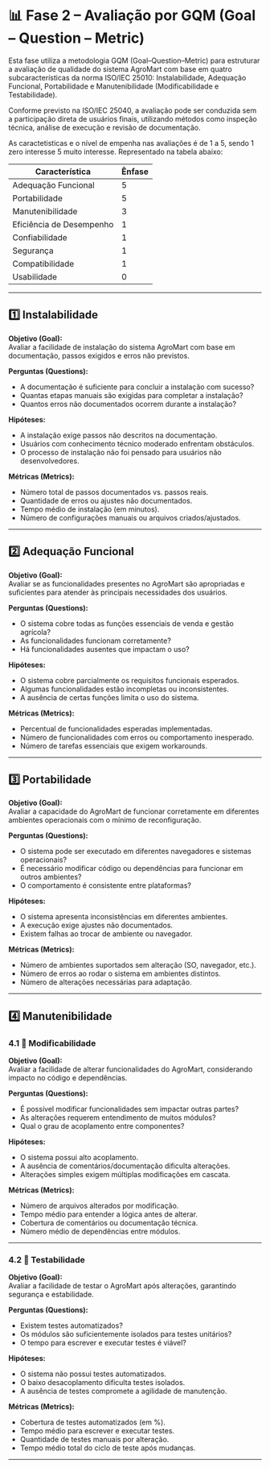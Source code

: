 # 📊 Fase 2 – Avaliação por GQM (Goal – Question – Metric)

Esta fase utiliza a metodologia GQM (Goal–Question–Metric) para estruturar a avaliação de qualidade do sistema AgroMart com base em quatro subcaracterísticas da norma ISO/IEC 25010: Instalabilidade, Adequação Funcional, Portabilidade e Manutenibilidade (Modificabilidade e Testabilidade).

Conforme previsto na ISO/IEC 25040, a avaliação pode ser conduzida sem a participação direta de usuários finais, utilizando métodos como inspeção técnica, análise de execução e revisão de documentação.

As caractetisticas e o nível de empenha nas avaliações é de 1 a 5, sendo 1 zero interesse 5 muito interesse. Representado na tabela abaixo:

| Característica          | Ênfase |
|-------------------------|--------|
| Adequação Funcional     | 5      |
| Portabilidade           | 5      |
| Manutenibilidade        | 3      |
| Eficiência de Desempenho| 1      |
| Confiabilidade          | 1      |
| Segurança               | 1      |
| Compatibilidade         | 1      |
| Usabilidade             | 0      |


---

## 1️⃣ Instalabilidade

**Objetivo (Goal):**  
Avaliar a facilidade de instalação do sistema AgroMart com base em documentação, passos exigidos e erros não previstos.

**Perguntas (Questions):**
- A documentação é suficiente para concluir a instalação com sucesso?
- Quantas etapas manuais são exigidas para completar a instalação?
- Quantos erros não documentados ocorrem durante a instalação?

**Hipóteses:**
- A instalação exige passos não descritos na documentação.
- Usuários com conhecimento técnico moderado enfrentam obstáculos.
- O processo de instalação não foi pensado para usuários não desenvolvedores.

**Métricas (Metrics):**
- Número total de passos documentados vs. passos reais.
- Quantidade de erros ou ajustes não documentados.
- Tempo médio de instalação (em minutos).
- Número de configurações manuais ou arquivos criados/ajustados.

---

## 2️⃣ Adequação Funcional

**Objetivo (Goal):**  
Avaliar se as funcionalidades presentes no AgroMart são apropriadas e suficientes para atender às principais necessidades dos usuários.

**Perguntas (Questions):**
- O sistema cobre todas as funções essenciais de venda e gestão agrícola?
- As funcionalidades funcionam corretamente?
- Há funcionalidades ausentes que impactam o uso?

**Hipóteses:**
- O sistema cobre parcialmente os requisitos funcionais esperados.
- Algumas funcionalidades estão incompletas ou inconsistentes.
- A ausência de certas funções limita o uso do sistema.

**Métricas (Metrics):**
- Percentual de funcionalidades esperadas implementadas.
- Número de funcionalidades com erros ou comportamento inesperado.
- Número de tarefas essenciais que exigem workarounds.

---

## 3️⃣ Portabilidade

**Objetivo (Goal):**  
Avaliar a capacidade do AgroMart de funcionar corretamente em diferentes ambientes operacionais com o mínimo de reconfiguração.

**Perguntas (Questions):**
- O sistema pode ser executado em diferentes navegadores e sistemas operacionais?
- É necessário modificar código ou dependências para funcionar em outros ambientes?
- O comportamento é consistente entre plataformas?

**Hipóteses:**
- O sistema apresenta inconsistências em diferentes ambientes.
- A execução exige ajustes não documentados.
- Existem falhas ao trocar de ambiente ou navegador.

**Métricas (Metrics):**
- Número de ambientes suportados sem alteração (SO, navegador, etc.).
- Número de erros ao rodar o sistema em ambientes distintos.
- Número de alterações necessárias para adaptação.

---

## 4️⃣ Manutenibilidade

### 4.1 🔧 Modificabilidade

**Objetivo (Goal):**  
Avaliar a facilidade de alterar funcionalidades do AgroMart, considerando impacto no código e dependências.

**Perguntas (Questions):**
- É possível modificar funcionalidades sem impactar outras partes?
- As alterações requerem entendimento de muitos módulos?
- Qual o grau de acoplamento entre componentes?

**Hipóteses:**
- O sistema possui alto acoplamento.
- A ausência de comentários/documentação dificulta alterações.
- Alterações simples exigem múltiplas modificações em cascata.

**Métricas (Metrics):**
- Número de arquivos alterados por modificação.
- Tempo médio para entender a lógica antes de alterar.
- Cobertura de comentários ou documentação técnica.
- Número médio de dependências entre módulos.

---

### 4.2 🧪 Testabilidade

**Objetivo (Goal):**  
Avaliar a facilidade de testar o AgroMart após alterações, garantindo segurança e estabilidade.

**Perguntas (Questions):**
- Existem testes automatizados?
- Os módulos são suficientemente isolados para testes unitários?
- O tempo para escrever e executar testes é viável?

**Hipóteses:**
- O sistema não possui testes automatizados.
- O baixo desacoplamento dificulta testes isolados.
- A ausência de testes compromete a agilidade de manutenção.

**Métricas (Metrics):**
- Cobertura de testes automatizados (em %).
- Tempo médio para escrever e executar testes.
- Quantidade de testes manuais por alteração.
- Tempo médio total do ciclo de teste após mudanças.

---
